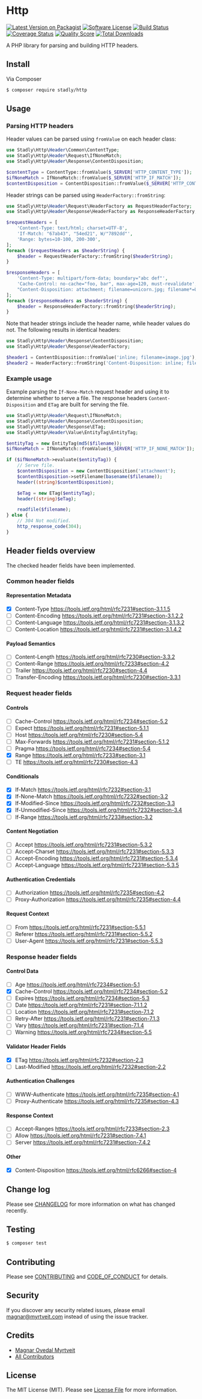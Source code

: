 # Http

[![Latest Version on Packagist][ico-version]][link-packagist]
[![Software License][ico-license]](LICENSE.md)
[![Build Status][ico-travis]][link-travis]
[![Coverage Status][ico-scrutinizer]][link-scrutinizer]
[![Quality Score][ico-code-quality]][link-code-quality]
[![Total Downloads][ico-downloads]][link-downloads]

A PHP library for parsing and building HTTP headers.

## Install

Via Composer

``` bash
$ composer require stadly/http
```

## Usage

### Parsing HTTP headers

Header values can be parsed using `fromValue` on each header class:

``` php
use Stadly\Http\Header\Common\ContentType;
use Stadly\Http\Header\Request\IfNoneMatch;
use Stadly\Http\Header\Response\ContentDisposition;

$contentType = ContentType::fromValue($_SERVER['HTTP_CONTENT_TYPE']);
$ifNoneMatch = IfNoneMatch::fromValue($_SERVER['HTTP_IF_MATCH']);
$contentDisposition = ContentDisposition::fromValue($_SERVER['HTTP_CONTENT_DISPOSITION']);
```

Header strings can be parsed using `HeaderFactory::fromString`:

``` php
use Stadly\Http\Header\Request\HeaderFactory as RequestHeaderFactory;
use Stadly\Http\Header\Response\HeaderFactory as ResponseHeaderFactory;

$requestHeaders = [
    'Content-Type: text/html; charset=UTF-8',
    'If-Match: "67ab43", "54ed21", W/"7892dd"',
    'Range: bytes=10-100, 200-300',
];
foreach ($requestHeaders as $headerString) {
    $header = RequestHeaderFactory::fromString($headerString);
}

$responseHeaders = [
    'Content-Type: multipart/form-data; boundary="abc def"',
    'Cache-Control: no-cache="foo, bar", max-age=120, must-revalidate',
    "Content-Disposition: attachment; filename=unicorn.jpg; filename*=UTF-8''%F0%9F%A6%84.jpg",
];
foreach ($responseHeaders as $headerString) {
    $header = ResponseHeaderFactory::fromString($headerString);
}
```

Note that header strings include the header name, while header values do not. The following results in identical headers:

``` php
use Stadly\Http\Header\Response\ContentDisposition;
use Stadly\Http\Header\Response\HeaderFactory;

$header1 = ContentDisposition::fromValue('inline; filename=image.jpg');
$header2 = HeaderFactory::fromString('Content-Disposition: inline; filename=image.jpg');
```

### Example usage

Example parsing the `If-None-Match` request header and using it to determine whether to serve a file. The response headers `Content-Disposition` and `ETag` are built for serving the file.

``` php
use Stadly\Http\Header\Request\IfNoneMatch;
use Stadly\Http\Header\Response\ContentDisposition;
use Stadly\Http\Header\Response\ETag;
use Stadly\Http\Header\Value\EntityTag\EntityTag;

$entityTag = new EntityTag(md5($filename));
$ifNoneMatch = IfNoneMatch::fromValue($_SERVER['HTTP_IF_NONE_MATCH']);

if ($ifNoneMatch->evaluate($entityTag)) {
    // Serve file.
    $contentDisposition = new ContentDisposition('attachment');
    $contentDisposition->setFilename(basename($filename));
    header((string)$contentDisposition);

    $eTag = new ETag($entityTag);
    header((string)$eTag);

    readfile($filename);
} else {
    // 304 Not modified.
    http_response_code(304);
}
```

## Header fields overview

The checked header fields have been implemented.

### Common header fields

#### Representation Metadata
 - [x] Content-Type            https://tools.ietf.org/html/rfc7231#section-3.1.1.5
 - [ ] Content-Encoding        https://tools.ietf.org/html/rfc7231#section-3.1.2.2
 - [ ] Content-Language        https://tools.ietf.org/html/rfc7231#section-3.1.3.2
 - [ ] Content-Location        https://tools.ietf.org/html/rfc7231#section-3.1.4.2

#### Payload Semantics
 - [ ] Content-Length          https://tools.ietf.org/html/rfc7230#section-3.3.2
 - [ ] Content-Range           https://tools.ietf.org/html/rfc7233#section-4.2
 - [ ] Trailer                 https://tools.ietf.org/html/rfc7230#section-4.4
 - [ ] Transfer-Encoding       https://tools.ietf.org/html/rfc7230#section-3.3.1

### Request header fields

#### Controls
 - [ ] Cache-Control           https://tools.ietf.org/html/rfc7234#section-5.2
 - [ ] Expect                  https://tools.ietf.org/html/rfc7231#section-5.1.1
 - [ ] Host                    https://tools.ietf.org/html/rfc7230#section-5.4
 - [ ] Max-Forwards            https://tools.ietf.org/html/rfc7231#section-5.1.2
 - [ ] Pragma                  https://tools.ietf.org/html/rfc7234#section-5.4
 - [x] Range                   https://tools.ietf.org/html/rfc7233#section-3.1
 - [ ] TE                      https://tools.ietf.org/html/rfc7230#section-4.3

#### Conditionals
 - [x] If-Match                https://tools.ietf.org/html/rfc7232#section-3.1
 - [x] If-None-Match           https://tools.ietf.org/html/rfc7232#section-3.2
 - [x] If-Modified-Since       https://tools.ietf.org/html/rfc7232#section-3.3
 - [x] If-Unmodified-Since     https://tools.ietf.org/html/rfc7232#section-3.4
 - [ ] If-Range                https://tools.ietf.org/html/rfc7233#section-3.2

#### Content Negotiation
 - [ ] Accept                  https://tools.ietf.org/html/rfc7231#section-5.3.2
 - [ ] Accept-Charset          https://tools.ietf.org/html/rfc7231#section-5.3.3
 - [ ] Accept-Encoding         https://tools.ietf.org/html/rfc7231#section-5.3.4
 - [ ] Accept-Language         https://tools.ietf.org/html/rfc7231#section-5.3.5

#### Authentication Credentials
 - [ ] Authorization           https://tools.ietf.org/html/rfc7235#section-4.2
 - [ ] Proxy-Authorization     https://tools.ietf.org/html/rfc7235#section-4.4

#### Request Context
 - [ ] From                    https://tools.ietf.org/html/rfc7231#section-5.5.1
 - [ ] Referer                 https://tools.ietf.org/html/rfc7231#section-5.5.2
 - [ ] User-Agent              https://tools.ietf.org/html/rfc7231#section-5.5.3

### Response header fields

#### Control Data
 - [ ] Age                     https://tools.ietf.org/html/rfc7234#section-5.1
 - [x] Cache-Control           https://tools.ietf.org/html/rfc7234#section-5.2
 - [ ] Expires                 https://tools.ietf.org/html/rfc7234#section-5.3
 - [ ] Date                    https://tools.ietf.org/html/rfc7231#section-7.1.1.2
 - [ ] Location                https://tools.ietf.org/html/rfc7231#section-7.1.2
 - [ ] Retry-After             https://tools.ietf.org/html/rfc7231#section-7.1.3
 - [ ] Vary                    https://tools.ietf.org/html/rfc7231#section-7.1.4
 - [ ] Warning                 https://tools.ietf.org/html/rfc7234#section-5.5

#### Validator Header Fields
 - [x] ETag                    https://tools.ietf.org/html/rfc7232#section-2.3
 - [ ] Last-Modified           https://tools.ietf.org/html/rfc7232#section-2.2

#### Authentication Challenges
 - [ ] WWW-Authenticate        https://tools.ietf.org/html/rfc7235#section-4.1
 - [ ] Proxy-Authenticate      https://tools.ietf.org/html/rfc7235#section-4.3

#### Response Context
 - [ ] Accept-Ranges           https://tools.ietf.org/html/rfc7233#section-2.3
 - [ ] Allow                   https://tools.ietf.org/html/rfc7231#section-7.4.1
 - [ ] Server                  https://tools.ietf.org/html/rfc7231#section-7.4.2

#### Other
 - [x] Content-Disposition     https://tools.ietf.org/html/rfc6266#section-4

## Change log

Please see [CHANGELOG](CHANGELOG.md) for more information on what has changed recently.

## Testing

``` bash
$ composer test
```

## Contributing

Please see [CONTRIBUTING](CONTRIBUTING.md) and [CODE_OF_CONDUCT](CODE_OF_CONDUCT.md) for details.

## Security

If you discover any security related issues, please email magnar@myrtveit.com instead of using the issue tracker.

## Credits

- [Magnar Ovedal Myrtveit][link-author]
- [All Contributors][link-contributors]

## License

The MIT License (MIT). Please see [License File](LICENSE.md) for more information.

[ico-version]: https://img.shields.io/packagist/v/stadly/http.svg?style=flat-square
[ico-license]: https://img.shields.io/badge/license-MIT-brightgreen.svg?style=flat-square
[ico-travis]: https://img.shields.io/travis/Stadly/Http/master.svg?style=flat-square
[ico-scrutinizer]: https://img.shields.io/scrutinizer/coverage/g/Stadly/Http.svg?style=flat-square
[ico-code-quality]: https://img.shields.io/scrutinizer/g/Stadly/Http.svg?style=flat-square
[ico-downloads]: https://img.shields.io/packagist/dt/stadly/http.svg?style=flat-square

[link-packagist]: https://packagist.org/packages/stadly/http
[link-travis]: https://app.travis-ci.com/github/Stadly/Http
[link-scrutinizer]: https://scrutinizer-ci.com/g/Stadly/Http/code-structure
[link-code-quality]: https://scrutinizer-ci.com/g/Stadly/Http
[link-downloads]: https://packagist.org/packages/stadly/http
[link-author]: https://github.com/Stadly
[link-contributors]: ../../contributors
